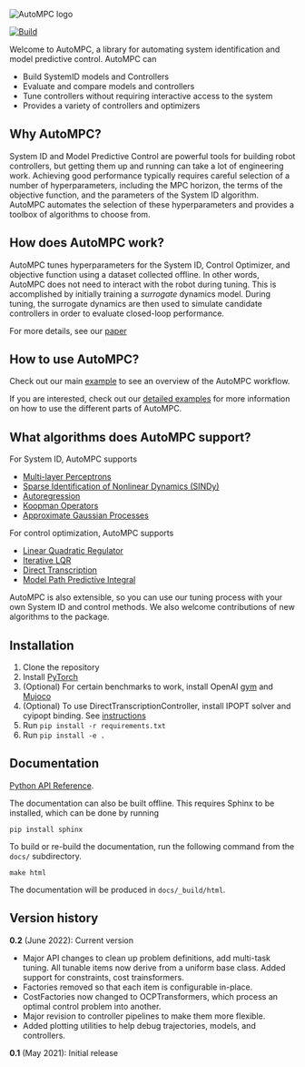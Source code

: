 ![AutoMPC logo](docs/_static/autompc-logo.svg)

[![Build](https://github.com/uiuc-iml/autompc/actions/workflows/unit-tests.yml/badge.svg)](https://github.com/uiuc-iml/autompc/actions/workflows/unit-tests.yml)

Welcome to AutoMPC, a library for automating system identification and model predictive control.
AutoMPC can
 * Build SystemID models and Controllers
 * Evaluate and compare models and controllers
 * Tune controllers without requiring interactive access to the system
 * Provides a variety of controllers and optimizers

## Why AutoMPC?

System ID and Model Predictive Control are powerful tools for building robot controllers, 
but getting them up and running can take a lot of engineering work.  Achieving good
performance typically requires careful selection of a number of hyperparameters,
including the MPC horizon, the terms of the objective function, and the parameters
of the System ID algorithm.  AutoMPC automates the selection of these hyperparameters
and provides a toolbox of algorithms to choose from.

## How does AutoMPC work?

AutoMPC tunes hyperparameters for the System ID, Control Optimizer, and objective function
using a dataset collected offline.  In other words, AutoMPC does not need to interact
with the robot during tuning.  This is accomplished by initially training a *surrogate*
dynamics model.  During tuning, the surrogate dynamics are then used to simulate candidate
controllers in order to evaluate closed-loop performance.

For more details, see our [paper](https://motion.cs.illinois.edu/papers/ICRA2021_Edwards_AutoMPC.pdf)

## How to use AutoMPC?

Check out our main [example](examples/0_MainDemo.ipynb) to see an overview of the AutoMPC workflow.

If you are interested, check out our [detailed examples](examples/readme.md) for more information on how to use the different parts of AutoMPC.

## What algorithms does AutoMPC support?

For System ID, AutoMPC supports
 * [Multi-layer Perceptrons](https://autompc.readthedocs.io/en/latest/source/sysid.html#multi-layer-perceptron)
 * [Sparse Identification of Nonlinear Dynamics (SINDy)](https://autompc.readthedocs.io/en/latest/source/sysid.html#sparse-identification-of-nonlinear-dynamics-sindy)
 * [Autoregression](https://autompc.readthedocs.io/en/latest/source/sysid.html#autoregression-arx)
 * [Koopman Operators](https://autompc.readthedocs.io/en/latest/source/sysid.html#koopman)
 * [Approximate Gaussian Processes](https://autompc.readthedocs.io/en/latest/source/sysid.html#approximate-gaussian-process)

For control optimization, AutoMPC supports
 * [Linear Quadratic Regulator](https://autompc.readthedocs.io/en/latest/source/control.html#linear-quadratic-regulator-lqr)
 * [Iterative LQR](https://autompc.readthedocs.io/en/latest/source/control.html#iterative-linear-quadratic-regulator-ilqr)
 * [Direct Transcription](https://autompc.readthedocs.io/en/latest/source/control.html#direct-transcription-dt)
 * [Model Path Predictive Integral](https://autompc.readthedocs.io/en/latest/source/control.html#model-predictive-path-integral-mppi)

AutoMPC is also extensible, so you can use our tuning process with your own System ID and control methods.  We also welcome contributions
of new algorithms to the package.

## Installation

 1. Clone the repository
 2. Install [PyTorch](https://pytorch.org/get-started/locally/)
 3. (Optional) For certain benchmarks to work, install OpenAI [gym](https://gym.openai.com/) and [Mujoco](http://www.mujoco.org/)
 4. (Optional) To use DirectTranscriptionController, install IPOPT solver and cyipopt binding. See [instructions](https://cyipopt.readthedocs.io/en/latest/install.html)
 5. Run `pip install -r requirements.txt`
 6. Run `pip install -e .`

## Documentation
[Python API Reference](https://autompc.readthedocs.io).

The documentation can also be built offline. This requires Sphinx to be installed,
which can be done by running
```
pip install sphinx
```

To build or re-build the documentation, run the following command from the `docs/` subdirectory.
```
make html
```

The documentation will be produced in `docs/_build/html`.


## Version history

**0.2** (June 2022): Current version
- Major API changes to clean up problem definitions, add multi-task tuning. All tunable items now derive from a uniform base class.  Added support for constraints, cost trainsformers. 
- Factories removed so that each item is configurable in-place.
- CostFactories now changed to OCPTransformers, which process an optimal control problem into another.
- Major revision to controller pipelines to make them more flexible. 
- Added plotting utilities to help debug trajectories, models, and controllers.

**0.1** (May 2021): Initial release 
